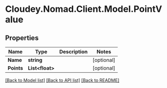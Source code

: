 # Cloudey.Nomad.Client.Model.PointValue

## Properties

Name | Type | Description | Notes
------------ | ------------- | ------------- | -------------
**Name** | **string** |  | [optional] 
**Points** | **List&lt;float&gt;** |  | [optional] 

[[Back to Model list]](../README.md#documentation-for-models) [[Back to API list]](../README.md#documentation-for-api-endpoints) [[Back to README]](../README.md)

